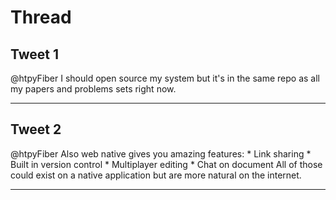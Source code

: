 # Thread

## Tweet 1

@htpyFiber I should open source my system but it's in the same repo as all my papers and problems sets right now.

---

## Tweet 2

@htpyFiber Also web native gives you amazing features: * Link sharing * Built in version control * Multiplayer editing * Chat on document All of those could exist on a native application but are more natural on the internet.

---

